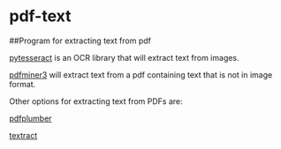 # pdf-text
##Program for extracting text from pdf

[pytesseract](https://pypi.org/project/pytesseract/) is an OCR library that will extract text from images.


[pdfminer3](https://github.com/gwk/pdfminer3) will extract text from a pdf containing text that is not in image format.


Other options for extracting text from PDFs are:

[pdfplumber](https://github.com/jsvine/pdfplumber)

[textract](https://textract.readthedocs.io/en/stable/python_package.html)
